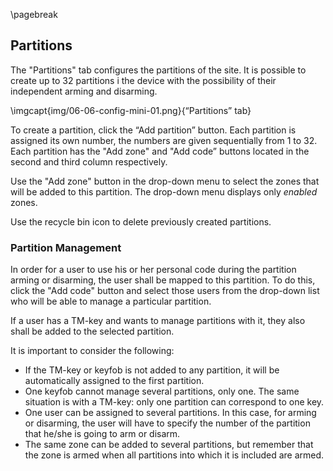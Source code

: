 \pagebreak

## Partitions

The "Partitions" tab configures the partitions of the site.
It is possible to create up to 32 partitions i the device with the possibility of their independent arming and disarming.

\imgcapt{img/06-06-config-mini-01.png}{“Partitions” tab}

To create a partition, click the “Add partition” button. Each partition is assigned its own number, the numbers are given sequentially from 1 to 32.
Each partition has the "Add zone" and "Add code” buttons located in the second and third column respectively.

Use the "Add zone" button in the drop-down menu to select the zones that will be added to this partition. The drop-down menu displays only *enabled* zones.

Use the recycle bin icon to delete previously created partitions.

### Partition Management

In order for a user to use his or her personal code during the partition arming or disarming, the user shall be mapped to this partition. To do this, click the "Add code" button and select those users from the drop-down list who will be able to manage a particular partition.

If a user has a TM-key and wants to manage partitions with it, they also shall be added to the selected partition.

It is important to consider the following:

* If the TM-key or keyfob is not added to any partition, it will be automatically assigned to the first partition.
* One keyfob cannot manage several partitions, only one. The same situation is with a TM-key: only one partition can correspond to one key.
* One user can be assigned to several partitions. In this case, for arming or disarming, the user will have to specify the number of the partition that he/she is going to arm or disarm.
* The same zone can be added to several partitions, but remember that the zone is armed when all partitions into which it is included are armed.

